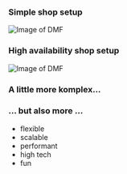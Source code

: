 ### Simple shop setup
![Image of DMF]()<!-- .element data-src="assets/hubble-legacy-shop.svg" width="600" style="border: 0; background: None; box-shadow: None;" -->


### High availability shop setup
![Image of DMF]()<!-- .element data-src="assets/hubble-stack-deployment.svg" width="500" style="border: 0; background: None; box-shadow: None;" -->


### A little more komplex...


### ... but also more ...
- flexible <!-- .element: class="fragment" -->
- scalable <!-- .element: class="fragment" -->
- performant <!-- .element: class="fragment" -->
- high tech <!-- .element: class="fragment" -->
- fun <!-- .element: class="fragment" -->
